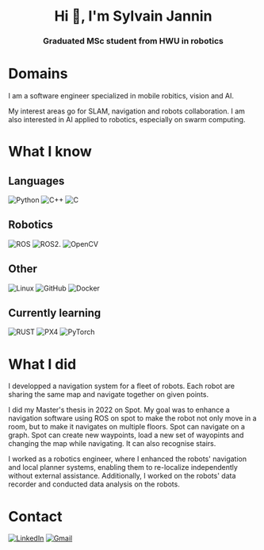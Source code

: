 <h1 align="center">Hi 👋, I'm Sylvain Jannin</h1>
<h3 align="center"> Graduated MSc student from HWU in robotics</h3>

# Domains
I am a software engineer specialized in mobile robitics, vision and AI.

My interest areas go for SLAM, navigation and robots collaboration. I am also interested in AI applied to robotics, especially on swarm computing. <!-- I would like to study the mix of AI and robotics like swarm computing. -->


# What I know

## Languages

![Python](https://img.shields.io/badge/python-3670A0?style=for-the-badge&logo=python&logoColor=ffdd54)
![C++](https://img.shields.io/badge/c++-%2300599C.svg?style=for-the-badge&logo=c%2B%2B&logoColor=white)
![C](https://img.shields.io/badge/c-%2300599C.svg?style=for-the-badge&logo=c&logoColor=white)

## Robotics
![ROS](https://img.shields.io/badge/ros-192a49.svg?style=for-the-badge&logo=ros&logoColor=white)
![ROS2](https://img.shields.io/badge/ros2-192a49.svg?style=for-the-badge&logo=ros&logoColor=white).
![OpenCV](https://img.shields.io/badge/OpenCV-27338e?style=for-the-badge&logo=OpenCV&logoColor=white)

## Other

![Linux](https://img.shields.io/badge/Linux-FCC624?style=for-the-badge&logo=linux&logoColor=black)
![GitHub](https://img.shields.io/badge/GitHub-100000?style=for-the-badge&logo=github&logoColor=white)
![Docker](https://img.shields.io/badge/docker-%230db7ed.svg?style=for-the-badge&logo=docker&logoColor=white)

## Currently learning

![RUST](https://img.shields.io/badge/Rust-000000?style=for-the-badge&logo=rust&logoColor=white)
![PX4](https://img.shields.io/badge/PX4-000000?style=for-the-badge&logo=px4&logoColor=white)
![PyTorch](https://img.shields.io/badge/PyTorch-black?logo=PyTorch)

# What I did

I developped a navigation system for a fleet of robots. Each robot are sharing the same map and navigate together on given points.

I did my Master's thesis in 2022 on Spot. My goal was to enhance a navigation software using ROS on spot to make the robot not only move in a room, but to make it navigates on multiple floors. Spot can navigate on a graph. Spot can create new waypoints, load a new set of wayopints and changing the map while navigating. It can also recognise stairs. 

I worked as a robotics engineer, where I enhanced the robots' navigation and local planner systems, enabling them to re-localize independently without external assistance. Additionally, I worked on the robots' data recorder and conducted data analysis on the robots.


# Contact
<a href="https://www.linkedin.com/in/sylvain-jannin/?locale=en_US">![LinkedIn](https://img.shields.io/badge/LinkedIn-0077B5?style=for-the-badge&logo=linkedin&logoColor=white)</a>
<a href=mailto:sylvainjannin@gmail.com>![Gmail](https://img.shields.io/badge/sylvainjannin@gmail.com-D14836?style=for-the-badge&logo=gmail&logoColor=white)

<!--
**SylvainJnn/SylvainJnn** is a ✨ _special_ ✨ repository because its `README.md` (this file) appears on your GitHub profile.

Here are some ideas to get you started:

- 🔭 I’m currently working on ...
- 🌱 I’m currently learning ...
- 👯 I’m looking to collaborate on ...
- 🤔 I’m looking for help with ...
- 💬 Ask me about ...
- 📫 How to reach me: ...
- 😄 Pronouns: ...
- ⚡ Fun fact: ...
-->

